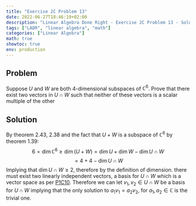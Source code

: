 ```yaml
---
title: "Exercise 2C Problem 13"
date: 2022-06-27T18:46:19+02:00
description: "Linear Algebra Done Right - Exercise 2C Problem 13 - Solution"
tags: ["LADR", "linear algebra", "math"]
categories: ["Linear Algebra"]
math: true
showtoc: true
env: production
---
```


## Problem
Suppose $U$ and $W$ are both 4-dimensional subspaces of $\mathbb{C}^6$. Prove that there exist two vectors in $U \cap W$ such that neither of these vectors is a scalar multiple of the other

## Solution
By theorem 2.43, 2.38 and the fact that $U + W$ is a subspace of $\mathbb{C}^6$ by theorem 1.39:
$$6 = \dim \mathbb{C}^6 \geq \dim (U + W) = \dim U + \dim W - \dim U \cap W$$
$$= 4 + 4 - \dim U \cap W$$
Implying that $\dim U \cap W \geq 2$, therefore by the definition of dimension. there must exist two linearly independent vectors, a basis for $U \cap W$ which is a vector space as per [P1C10](https://dragonoverlord3000.github.io/posts/linear_algebra/ladr/chapter1/exercise-1c-problem-10/). Therefore we can let $v_1,v_2 \in U \cap W$ be a basis for $U \cap W$ implying that the only solution to $a_1v_1 = a_2v_2$, for $a_1,a_2 \in \mathbb{C}$ is the trivial one.




